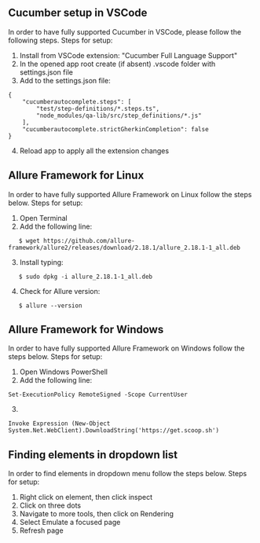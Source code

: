 ## Cucumber setup in VSCode 
In order to have fully supported Cucumber in VSCode, please follow the following steps.
Steps for setup:
1. Install from VSCode extension: "Cucumber Full Language Support"
2. In the opened app root create (if absent) .vscode folder with settings.json file
3. Add to the settings.json file:
```
{
    "cucumberautocomplete.steps": [
        "test/step-definitions/*.steps.ts",
        "node_modules/qa-lib/src/step_definitions/*.js"
    ],
    "cucumberautocomplete.strictGherkinCompletion": false
}
```
4. Reload app to apply all the extension changes

## Allure Framework for Linux
In order to have fully supported Allure Framework on Linux follow the steps below.
Steps for setup: 
1. Open Terminal
2. Add the following line:
```
   $ wget https://github.com/allure-framework/allure2/releases/download/2.18.1/allure_2.18.1-1_all.deb
```
3. Install typing:
```
   $ sudo dpkg -i allure_2.18.1-1_all.deb
```
 4. Check for Allure version:
 ```
    $ allure --version
 ```

## Allure Framework for Windows
In order to have fully supported Allure Framework on Windows follow the steps below.
Steps for setup: 
1. Open Windows PowerShell
2. Add the following line: 
```
Set-ExecutionPolicy RemoteSigned -Scope CurrentUser
```
3. 
```
Invoke Expression (New-Object System.Net.WebClient).DownloadString('https://get.scoop.sh')
```

## Finding elements in dropdown list
In order to find elements in dropdown menu follow the steps below.
Steps for setup:
1. Right click on element, then click inspect
2. Click on three dots
3. Navigate to more tools, then click on Rendering
4. Select Emulate a focused page
5. Refresh page
